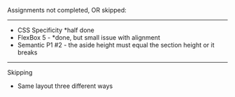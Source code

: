 Assignments not completed, OR skipped:

------------------------------------------------------------------------------------------
* CSS Specificity *half done
* FlexBox 5 - *done, but small issue with alignment
* Semantic P1 #2 - the aside height must equal the section height or it breaks
------------------------------------------------------------------------------------------
Skipping
* Same layout three different ways
